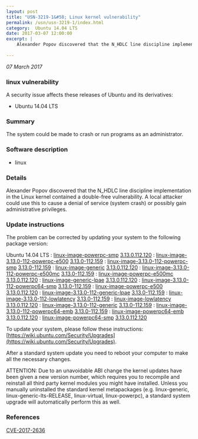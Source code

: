 ```yaml
---
layout: post
title: "USN-3219-1&#58; Linux kernel vulnerability"
permalink: /usn/usn-3219-1/index.html
category:  Ubuntu 14.04 LTS
date: 2017-03-07 12:00:00
excerpt: |
    Alexander Popov discovered that the N_HDLC line discipline implementation in the Linux kernel contained a double-free vulnerability. A local attacker could use this to cause a denial of service (system crash) or possibly gain administrative privileges. 
    
--- 
```

 
 

*07 March 2017*

### linux vulnerability

A security issue affects these releases of Ubuntu and its derivatives:

* Ubuntu 14.04 LTS

### Summary

The system could be made to crash or run programs as an administrator. 

### Software description

* linux 

### Details

Alexander Popov discovered that the N_HDLC line discipline implementation in the Linux kernel contained a double-free vulnerability. A local attacker could use this to cause a denial of service (system crash) or possibly gain administrative privileges. 

### Update instructions

The problem can be corrected by updating your system to the following package version:

Ubuntu 14.04 LTS
 : [linux-image-powerpc-smp](https://launchpad.net/ubuntu/+source/linux) <span> [3.13.0.112.120](https://launchpad.net/ubuntu/+source/linux/3.13.0-112.159) </span> 
 : [linux-image-3.13.0-112-powerpc-e500](https://launchpad.net/ubuntu/+source/linux) <span> [3.13.0-112.159](https://launchpad.net/ubuntu/+source/linux/3.13.0-112.159) </span> 
 : [linux-image-3.13.0-112-powerpc-smp](https://launchpad.net/ubuntu/+source/linux) <span> [3.13.0-112.159](https://launchpad.net/ubuntu/+source/linux/3.13.0-112.159) </span> 
 : [linux-image-generic](https://launchpad.net/ubuntu/+source/linux) <span> [3.13.0.112.120](https://launchpad.net/ubuntu/+source/linux/3.13.0-112.159) </span> 
 : [linux-image-3.13.0-112-powerpc-e500mc](https://launchpad.net/ubuntu/+source/linux) <span> [3.13.0-112.159](https://launchpad.net/ubuntu/+source/linux/3.13.0-112.159) </span> 
 : [linux-image-powerpc-e500mc](https://launchpad.net/ubuntu/+source/linux) <span> [3.13.0.112.120](https://launchpad.net/ubuntu/+source/linux/3.13.0-112.159) </span> 
 : [linux-image-generic-lpae](https://launchpad.net/ubuntu/+source/linux) <span> [3.13.0.112.120](https://launchpad.net/ubuntu/+source/linux/3.13.0-112.159) </span> 
 : [linux-image-3.13.0-112-powerpc64-smp](https://launchpad.net/ubuntu/+source/linux) <span> [3.13.0-112.159](https://launchpad.net/ubuntu/+source/linux/3.13.0-112.159) </span> 
 : [linux-image-powerpc-e500](https://launchpad.net/ubuntu/+source/linux) <span> [3.13.0.112.120](https://launchpad.net/ubuntu/+source/linux/3.13.0-112.159) </span> 
 : [linux-image-3.13.0-112-generic-lpae](https://launchpad.net/ubuntu/+source/linux) <span> [3.13.0-112.159](https://launchpad.net/ubuntu/+source/linux/3.13.0-112.159) </span> 
 : [linux-image-3.13.0-112-lowlatency](https://launchpad.net/ubuntu/+source/linux) <span> [3.13.0-112.159](https://launchpad.net/ubuntu/+source/linux/3.13.0-112.159) </span> 
 : [linux-image-lowlatency](https://launchpad.net/ubuntu/+source/linux) <span> [3.13.0.112.120](https://launchpad.net/ubuntu/+source/linux/3.13.0-112.159) </span> 
 : [linux-image-3.13.0-112-generic](https://launchpad.net/ubuntu/+source/linux) <span> [3.13.0-112.159](https://launchpad.net/ubuntu/+source/linux/3.13.0-112.159) </span> 
 : [linux-image-3.13.0-112-powerpc64-emb](https://launchpad.net/ubuntu/+source/linux) <span> [3.13.0-112.159](https://launchpad.net/ubuntu/+source/linux/3.13.0-112.159) </span> 
 : [linux-image-powerpc64-emb](https://launchpad.net/ubuntu/+source/linux) <span> [3.13.0.112.120](https://launchpad.net/ubuntu/+source/linux/3.13.0-112.159) </span> 
 : [linux-image-powerpc64-smp](https://launchpad.net/ubuntu/+source/linux) <span> [3.13.0.112.120](https://launchpad.net/ubuntu/+source/linux/3.13.0-112.159) </span> 

To update your system, please follow these instructions: [https://wiki.ubuntu.com/Security/Upgrades](https://wiki.ubuntu.com/Security/Upgrades).

After a standard system update you need to reboot your computer to make all the necessary changes.

ATTENTION: Due to an unavoidable ABI change the kernel updates have been given a new version number, which requires you to recompile and reinstall all third party kernel modules you might have installed. Unless you manually uninstalled the standard kernel metapackages (e.g. linux-generic, linux-generic-lts-RELEASE, linux-virtual, linux-powerpc), a standard system upgrade will automatically perform this as well. 

### References

 
 [CVE-2017-2636](http://people.ubuntu.com/~ubuntu-security/cve/CVE-2017-2636)
 


